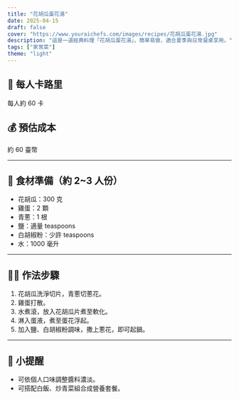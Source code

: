 ```yaml
---
title: "花胡瓜蛋花湯"
date: 2025-04-15
draft: false
cover: "https://www.youraichefs.com/images/recipes/花胡瓜蛋花湯.jpg"
description: "這是一道經典料理「花胡瓜蛋花湯」，簡單易做，適合夏季與日常餐桌享用。"
tags: ["家常菜"]
theme: "light"
---
```


## 🥄 每人卡路里  
每人約 60 卡

## 💰 預估成本  
約 60 臺幣

---

## 🧾 食材準備（約 2~3 人份）

- 花胡瓜：300 克
- 雞蛋：2 顆
- 青蔥：1 根
- 鹽：適量  teaspoons
- 白胡椒粉：少許  teaspoons
- 水：1000 毫升

---

## 👩‍🍳 作法步驟

1. 花胡瓜洗淨切片，青蔥切蔥花。
2. 雞蛋打散。
3. 水煮滾，放入花胡瓜片煮至軟化。
4. 淋入蛋液，煮至蛋花浮起。
5. 加入鹽、白胡椒粉調味，撒上蔥花，即可起鍋。

---

## 📝 小提醒

- 可依個人口味調整醬料濃淡。
- 可搭配白飯、炒青菜組合成營養套餐。
